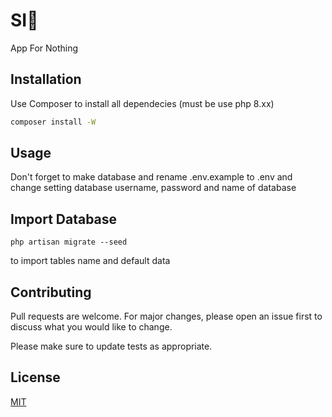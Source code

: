 # SI🐶

App For Nothing

## Installation

Use Composer to install all dependecies (must be use php 8.xx)

```bash
composer install -W
```

## Usage
Don't forget to make database and rename .env.example to .env and change setting database username, password and name of database

## Import Database
```
php artisan migrate --seed
```
to import tables name and default data

## Contributing
Pull requests are welcome. For major changes, please open an issue first to discuss what you would like to change.

Please make sure to update tests as appropriate.

## License
[MIT](https://choosealicense.com/licenses/mit/)
